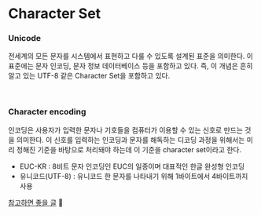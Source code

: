 # Character Set

### Unicode

전세계의 모든 문자를 시스템에서 표현하고 다룰 수 있도록 설계된 표준을 의미한다. 이 표준에는 문자 인코딩, 문자 정보 데이터베이스 등을 포함하고 있다. 즉, 이 개념은 흔히 알고 있는 UTF-8 같은 Character Set을 포함하고 있다.

<br>

### Character encoding

인코딩은 사용자가 입력한 문자나 기호들을 컴퓨터가 이용할 수 있는 신호로 만드는 것을 의미한다. 이 신호를 입력하는 인코딩과 문자를 해독하는 디코딩 과정을 위해서는 미리 정해진 기준을 바탕으로 처리돼야 하는데 이 기준을 character set이라고 한다.

+ EUC-KR : 8비트 문자 인코딩인 EUC의 일종이며 대표적인 한글 완성형 인코딩
+ 유니코드(UTF-8) : 유니코드 한 문자를 나타내기 위해 1바이트에서 4바이트까지 사용

[참고하면 좋을 글](https://studyforus.tistory.com/167) 🍎

